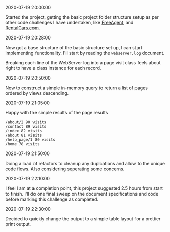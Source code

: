 2020-07-19 20:00:00

Started the project, getting the basic project folder structure setup as per other code challenges I have undertaken, like [FreeAgent](https://github.com/kylewelsby/FreeAgent.co.uk-code-challenge), and [RentalCars.com](https://github.com/kylewelsby/rentalcars.com-code-challenge).

2020-07-19 20:28:00

Now got a base structure of the basic structure set up, I can start implementing functionality.  I'll start by reading the `webserver.log` document. 

Breaking each line of the WebServer log into a page visit class feels about right to have a class instance for each record. 

2020-07-19 20:50:00

Now to construct a simple in-memory query to return a list of pages ordered by views descending. 

2020-07-19 21:05:00

Happy with the simple results of the page results

```
/about/2 90 visits
/contact 89 visits
/index 82 visits
/about 81 visits
/help_page/1 80 visits
/home 78 visits
```

2020-07-19 21:50:00

Doing a load of refactors to cleanup any duplcations and allow to the unique code flows. 
Also considering seperating some concerns. 

2020-07-19 22:10:00

I feel I am at a completion point,  this project suggested 2.5 hours from start to finish.  I'll do one final sweep on the document specifications and code before marking this challenge as completed. 

2020-07-19 22:30:00

Decided to quickly change the output to a simple table layout for a prettier print output. 
